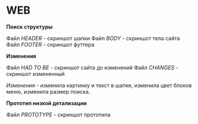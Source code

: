# WEB

**Поиск структуры**

Файл _HEADER_ - скриншот шапки
Файл _BODY_ - скриншот тела сайта
Файл _FOOTER_ - скриншот футтера

**Изменения**

Файл _HAD TO BE_ - скриншот сайта до изменений
Файл _CHANGES_ - скриншот измененный

*Изменения* - изменила картинку и текст в шапке, изменила цвет блоков меню, изменила размер поиска.

**Прототип низкой детализации**

Файл _PROTOTYPE_ - скриншот прототипа